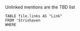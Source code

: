 Unlinked mentions are the TBD list

```dataview
TABLE file.links AS "Link"
FROM 'Strixhaven
WHERE 
```